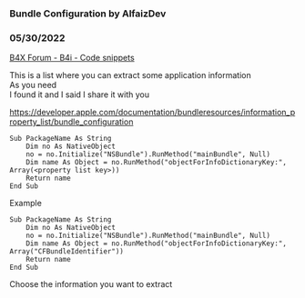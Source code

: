 ### Bundle Configuration by AlfaizDev
### 05/30/2022
[B4X Forum - B4i - Code snippets](https://www.b4x.com/android/forum/threads/140871/)

This is a list where you can extract some application information  
As you need  
I found it and I said I share it with you  
  
<https://developer.apple.com/documentation/bundleresources/information_property_list/bundle_configuration>  
  

```B4X
Sub PackageName As String  
    Dim no As NativeObject  
    no = no.Initialize("NSBundle").RunMethod("mainBundle", Null)  
    Dim name As Object = no.RunMethod("objectForInfoDictionaryKey:", Array(<property list key>))  
    Return name  
End Sub
```

  
  
Example  
  

```B4X
Sub PackageName As String  
    Dim no As NativeObject  
    no = no.Initialize("NSBundle").RunMethod("mainBundle", Null)  
    Dim name As Object = no.RunMethod("objectForInfoDictionaryKey:", Array("CFBundleIdentifier"))  
    Return name  
End Sub
```

  
  
Choose the information you want to extract